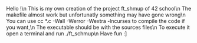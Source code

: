 Hello !\n
This is my own creation of the project ft_shmup of 42 school\n
The makefile almost work but unfortunatly something may have gone wrong\n
You can use cc *.c -Wall -Werror -Wextra -lncurses to compile the code if you want,\n
The executable should be with the sources files\n
To execute it open a terminal and run ./ft_schmup\n
Have fun :]

